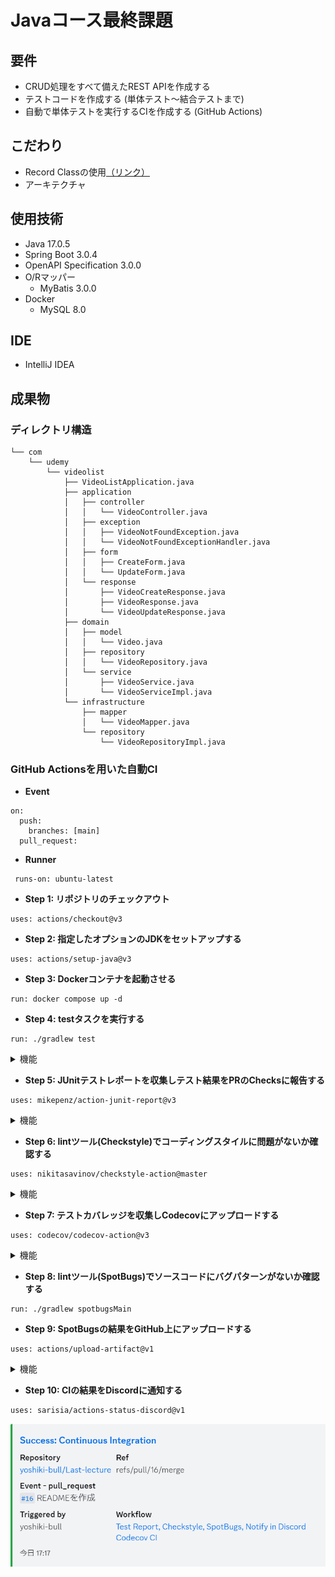 # Javaコース最終課題

## 要件
- CRUD処理をすべて備えたREST APIを作成する
- テストコードを作成する (単体テスト～結合テストまで)
- 自動で単体テストを実行するCIを作成する (GitHub Actions)

## こだわり
- Record Classの使用[（リンク）](https://github.com/yoshiki-bull/Last-lecture-Java/pull/10#issue-1725112384)
- アーキテクチャ

## 使用技術
- Java 17.0.5
- Spring Boot 3.0.4
- OpenAPI Specification 3.0.0
- O/Rマッパー
  - MyBatis 3.0.0
- Docker
  - MySQL 8.0

## IDE
- IntelliJ IDEA

## 成果物

### ディレクトリ構造

```
└── com
    └── udemy
        └── videolist
            ├── VideoListApplication.java
            ├── application
            │   ├── controller
            │   │   └── VideoController.java
            │   ├── exception
            │   │   ├── VideoNotFoundException.java
            │   │   └── VideoNotFoundExceptionHandler.java
            │   ├── form
            │   │   ├── CreateForm.java
            │   │   └── UpdateForm.java
            │   └── response
            │       ├── VideoCreateResponse.java
            │       ├── VideoResponse.java
            │       └── VideoUpdateResponse.java
            ├── domain
            │   ├── model
            │   │   └── Video.java
            │   ├── repository
            │   │   └── VideoRepository.java
            │   └── service
            │       ├── VideoService.java
            │       └── VideoServiceImpl.java
            └── infrastructure
                ├── mapper
                │   └── VideoMapper.java
                └── repository
                    └── VideoRepositoryImpl.java
```

### GitHub Actionsを用いた自動CI

- **Event**

```
on:
  push:
    branches: [main]
  pull_request:
```

- **Runner**

```
 runs-on: ubuntu-latest
```

- **Step 1: リポジトリのチェックアウト**

```
uses: actions/checkout@v3
```

- **Step 2: 指定したオプションのJDKをセットアップする**

```
uses: actions/setup-java@v3
```

- **Step 3: Dockerコンテナを起動させる**

```
run: docker compose up -d
```

- **Step 4: testタスクを実行する**

```
run: ./gradlew test
```

<details>
<summary>機能</summary>

| 機能              | 説明                                                                         |
|-----------------|----------------------------------------------------------------------------|
| コンパイルされたソースコード  | クラスファイルが<br>`build/classes/test/`配下に生成される                                  |
| テスト結果レポート       | テストの実行結果をまとめたレポート`index.html`が<br>`build/reports/tests`配下に生成される            |
| JUnitテストレポート    | JUnitテストのテストレポートがXML形式で<br>`**/build/test-results/test/TEST-*.xml`として生成される |
</details>

- **Step 5: JUnitテストレポートを収集しテスト結果をPRのChecksに報告する**

```
uses: mikepenz/action-junit-report@v3
```

<details>
<summary>機能</summary>

| 機能      | 説明                                                                               |
|---------|----------------------------------------------------------------------------------|
| Checks  | PRのChecksに結果を表示してくれる ![checks](images/checks.png)                                |
| テスト失敗   | テスト失敗時に`Annotations`を生成し、<br>PR上でどのテストが失敗したのか教えてくれる ![failed](images/failed.png) |
</details>

- **Step 6: lintツール(Checkstyle)でコーディングスタイルに問題がないか確認する**

```
uses: nikitasavinov/checkstyle-action@master
```

<details>
<summary>機能</summary>

| 機能            | 説明                                                                                         |
|---------------|--------------------------------------------------------------------------------------------|
| Checkstyle    | CheckstyleはJavaのソースコードがコーディング規約に<br>即しているかどうか確認するためのlint(静的解析)ツール。                         |
| Checkstyleの実行 | このアクションは指定したCheckstyleを実行する。                                                               |
| Reviewdog     | Reviewdogはlintツールの結果を受け取り、<br>PRの差分に対してコメントを生成してくれるツール。 ![Reviewdog](images/reviewdog.png) |
| Reviewdogの利用  | このアクションはReviewdogにCheckstyleの実行結果を送信する。                                                    |
</details>

- **Step 7: テストカバレッジを収集しCodecovにアップロードする**

```
uses: codecov/codecov-action@v3
```

<details>
<summary>機能</summary>
| 機能         | 説明                                                                                           |
|------------|----------------------------------------------------------------------------------------------|
| Codecov    | テストカバレッジを収集しグラフやレポートとして可視化するためのサービス。                                                         |
| Codecovの利用 | このアクションは`build/reports/jacoco/test/jacocoTestReport.xml`から<br>テストカバレッジを収集し、Codecovにアップロードする。 |
</details>

- **Step 8: lintツール(SpotBugs)でソースコードにバグパターンがないか確認する**

```
run: ./gradlew spotbugsMain
```

- **Step 9: SpotBugsの結果をGitHub上にアップロードする**

```
uses: actions/upload-artifact@v1
```
<details>
<summary>機能</summary>

| 機能        | 説明                                                                                               |
|-----------|--------------------------------------------------------------------------------------------------|
| Artifacts | このアクションは指定したファイルやディレクトリを<br>アーティファクトとしてパッケージ化しGitHub上にアップロードする ![Artifact](images/artifacts.png) |
</details>

- **Step 10: CIの結果をDiscordに通知する**

```
uses: sarisia/actions-status-discord@v1
```

![Notification](images/notification.png)

